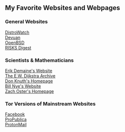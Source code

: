<h2>My Favorite Websites and Webpages</h2>
<h3>General Websites</h3>
<a href="https://distrowatch.com/">DistroWatch</a>
<br>
<a href="https://www.devuan.org/">Devuan</a>
<br>
<a href="https://www.openbsd.org/">OpenBSD</a>
<br>
<a href="https://catless.ncl.ac.uk/Risks/">RISKS Digest</a>
<br>
<h3>Scientists &amp; Mathematicians</h3>
<a href="https://erikdemaine.org/">Erik Demaine's Website</a>
<br>
<a href="https://www.cs.utexas.edu/users/EWD/">The E.W. Dijkstra Archive</a>
<br>
<a href="https://www-cs-faculty.stanford.edu/~knuth/">Don Knuth's Homepage</a>
<br>
<a href="https://billnye.com/">Bill Nye's Website</a>
<br>
<a href="http://cs.uww.edu/~osterz/">Zach Oster's Homepage</a>
<br>
<h3>Tor Versions of Mainstream Websites</h3>
<a href="https://www.facebookwkhpilnemxj7asaniu7vnjjbiltxjqhye3mhbshg7kx5tfyd.onion/">Facebook</a><br>
<a href="http://p53lf57qovyuvwsc6xnrppyply3vtqm7l6pcobkmyqsiofyeznfu5uqd.onion/">ProPublica</a><br>
<a href="https://protonmailrmez3lotccipshtkleegetolb73fuirgj7r4o4vfu7ozyd.onion/">ProtonMail</a><br>
